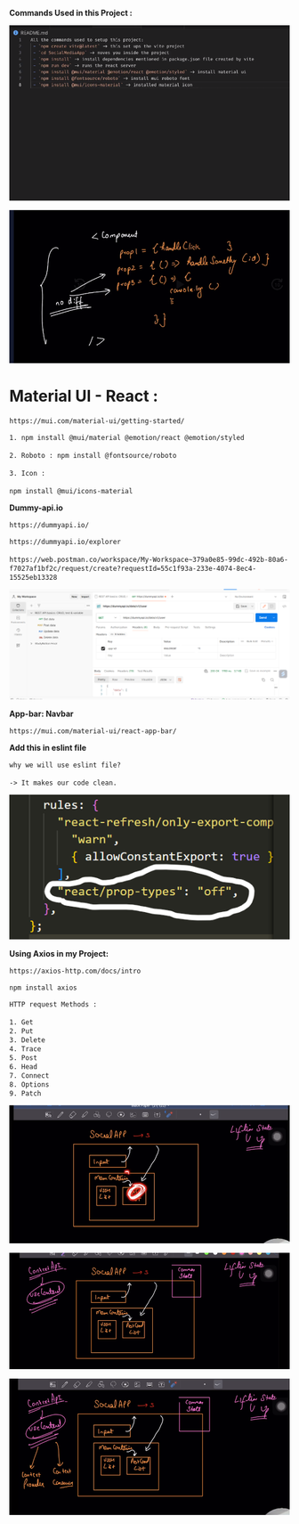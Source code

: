 **Commands Used in this Project :**

![1706255281858](image/README/1706255281858.png)

![1706253517402](image/README/1706253517402.png)

# Material UI - React :

```
https://mui.com/material-ui/getting-started/
```

```
1. npm install @mui/material @emotion/react @emotion/styled

2. Roboto : npm install @fontsource/roboto

3. Icon :

npm install @mui/icons-material

```

**Dummy-api.io**

```
https://dummyapi.io/
```

```
https://dummyapi.io/explorer

https://web.postman.co/workspace/My-Workspace~379a0e85-99dc-492b-80a6-f7027af1bf2c/request/create?requestId=55c1f93a-233e-4074-8ec4-15525eb13328

```

![1706267365006](image/README/1706267365006.png)

**App-bar: Navbar**

```
https://mui.com/material-ui/react-app-bar/
```

**Add this in eslint file**

```
why we will use eslint file?

-> It makes our code clean.

```

![1706331077883](image/README/1706331077883.png)

**Using Axios in my Project:**

```
https://axios-http.com/docs/intro
```

```
npm install axios

```

```
HTTP request Methods :

1. Get
2. Put
3. Delete
4. Trace
5. Post
6. Head
7. Connect
8. Options
9. Patch

```

![1706546799224](image/README/1706546799224.png)

![1706546919887](image/README/1706546919887.png)

![1706547078429](image/README/1706547078429.png)
